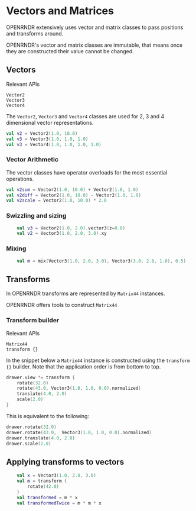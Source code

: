 # Vectors and Matrices #

OPENRNDR extensively uses vector and matrix classes to pass positions and transforms around.

OPENRNDR's vector and matrix classes are immutable, that means once they are constructed their value cannot be changed.

## Vectors ##

Relevant APIs

```
Vector2
Vector3
Vector4
````

The `Vector2`, `Vector3` and `Vector4` classes are used for 2, 3 and 4 dimensional vector representations.

```kotlin
val v2 = Vector2(1.0, 10.0)
val v3 = Vector3(1.0, 1.0, 1.0)
val v3 = Vector4(1.0, 1.0, 1.0, 1.0)
```

### Vector Arithmetic

The vector classes have operator overloads for the most essential operations.

```kotlin
val v2sum = Vector2(1.0, 10.0) + Vector2(1.0, 1.0)
val v2diff = Vector2(1.0, 10.0) - Vector2(1.0, 1.0)
val v2scale = Vector2(1.0, 10.0) * 2.0
```

### Swizzling and sizing

```kotlin
    val v3 = Vector2(1.0, 2.0).vector3(z=0.0)
    val v2 = Vector3(1.0, 2.0, 3.0).xy
```


### Mixing

```kotlin
    val m = mix(Vector3(1.0, 2.0, 3.0), Vector3(3.0, 2.0, 1.0), 0.5)
```


## Transforms

In OPENRNDR transforms are represented by `Matrix44` instances.

OPENRNDR offers tools to construct `Matrix44`

### Transform builder

Relevant APIs
```
Matrix44
transform {}
```


In the snippet below a `Matrix44` instance is constructed using the `transform {}` builder. Note that the application order is from bottom to top.

```kotlin
drawer.view *= transform {
    rotate(32.0)
    rotate(43.0, Vector3(1.0, 1.0, 0.0).normalized)
    translate(4.0, 2.0)
    scale(2.0)
}
```

This is equivalent to the following:
```kotlin
drawer.rotate(32.0)
drawer.rotate(43.0,  Vector3(1.0, 1.0, 0.0).normalized)
drawer.translate(4.0, 2.0)
drawer.scale(2.0)
```

## Applying transforms to vectors ##

```kotlin
    val x = Vector3(1.0, 2.0, 3.0)
    val m = transform {
        rotate(42.0)
    }
    val transformed = m * x
    val transformedTwice = m * m * x

```

